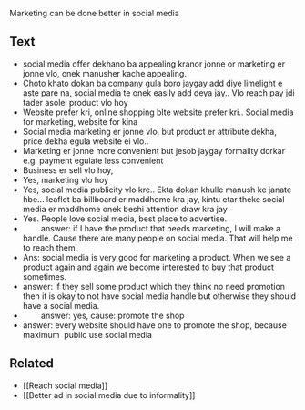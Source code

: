 Marketing can be done better in social media

## Text
- social media offer dekhano ba appealing kranor jonne or marketing er jonne vlo, onek manusher kache appealing.
- Choto khato dokan ba company gula boro jaygay add diye limelight e aste pare na, social media te onek easily add deya jay.. Vlo reach pay jdi tader asolei product vlo hoy
- Website prefer kri, online shopping blte website prefer kri.. Social media for marketing, website for kina
- Social media marketing er jonne vlo, but product er attribute dekha, price dekha egula website ei vlo..
- Marketing er jonne more convenient but jesob jaygay formality dorkar e.g. payment egulate less convenient
- Business er sell vlo hoy,
- Yes, marketing vlo hoy
- Yes, social media publicity vlo kre.. Ekta dokan khulle manush ke janate hbe… leaflet ba billboard er maddhome kra jay, kintu etar theke social media er maddhome onek beshi attention draw kra jay
-  Yes. People love social media, best place to advertise.     
-         answer: if I have the product that needs marketing, I will make a handle. Cause there are many people on social media. That will help me to reach them.
- Ans: social media is very good for marketing a product. When we see a product again and again we become interested to buy that product sometimes.
- answer: if they sell some product which they think no need promotion then it is okay to not have social media handle but otherwise they should have a social media.
-         answer: yes, cause: promote the shop
- answer: every website should have one to promote the shop, because maximum  public use social media 

## Related
- [[Reach social media]]
- [[Better ad in social media due to informality]]